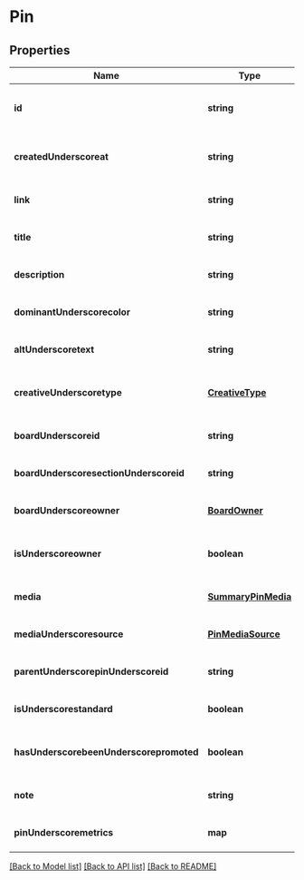# Pin

## Properties
Name | Type | Description | Notes
------------ | ------------- | ------------- | -------------
**id** | **string** |  | [optional] [readonly] [default to null]
**createdUnderscoreat** | **string** |  | [optional] [readonly] [default to null]
**link** | **string** |  | [optional] [default to null]
**title** | **string** |  | [optional] [default to null]
**description** | **string** |  | [optional] [default to null]
**dominantUnderscorecolor** | **string** |  | [optional] [default to null]
**altUnderscoretext** | **string** |  | [optional] [default to null]
**creativeUnderscoretype** | [**CreativeType**](CreativeType.md) |  | [optional] [readonly] [default to null]
**boardUnderscoreid** | **string** |  | [optional] [default to null]
**boardUnderscoresectionUnderscoreid** | **string** |  | [optional] [default to null]
**boardUnderscoreowner** | [**BoardOwner**](BoardOwner.md) |  | [optional] [default to null]
**isUnderscoreowner** | **boolean** |  | [optional] [readonly] [default to null]
**media** | [**SummaryPinMedia**](SummaryPinMedia.md) |  | [optional] [default to null]
**mediaUnderscoresource** | [**PinMediaSource**](PinMediaSource.md) |  | [optional] [default to null]
**parentUnderscorepinUnderscoreid** | **string** |  | [optional] [default to null]
**isUnderscorestandard** | **boolean** |  | [optional] [default to null]
**hasUnderscorebeenUnderscorepromoted** | **boolean** |  | [optional] [readonly] [default to null]
**note** | **string** |  | [optional] [default to null]
**pinUnderscoremetrics** | **map** |  | [optional] [default to null]

[[Back to Model list]](../README.md#documentation-for-models) [[Back to API list]](../README.md#documentation-for-api-endpoints) [[Back to README]](../README.md)


